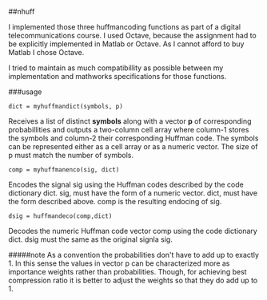 ##nhuff 

I implemented those three huffmancoding functions as part of a digital telecommunications course. I used Octave, because the assignment had to be explicitly implemented in Matlab or Octave. As I cannot afford to buy Matlab I chose Octave. 

I tried to maintain as much compatibillity as possible between my implementation and mathworks specifications for those functions. 

###usage
```
dict = myhuffmandict(symbols, p)
```
Receives a list of distinct __symbols__  along with a vector __p__ of corresponding probabillities and outputs a two-column cell array where column-1 stores the symbols and column-2 their corresponding Huffman code. The symbols can be represented either as a cell array or as a numeric vector. The size of p must match the number of symbols. 

```
comp = myhuffmanenco(sig, dict)
```
Encodes the signal sig using the Huffman codes described by the code dictionary dict. sig, must have the form of a numeric vector. dict, must have the form described above. comp is the resulting endocing of sig.

```
dsig = huffmandeco(comp,dict)
```
Decodes the numeric Huffman code vector comp using the code dictionary dict. dsig must the same as the original signla sig.

#####note
As a convention the probabilities don't have to add up to exactly 1. In this sense the values in vector p can be characterized more as importance weights rather than probabilities. Though, for achieving best compression ratio it is better to adjust the weights so that they do add up to 1.


